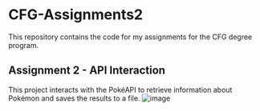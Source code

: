 # CFG-Assignments2

This repository contains the code for my assignments for the CFG degree program.

## Assignment 2 - API Interaction

This project interacts with the PokéAPI to retrieve information about Pokémon and saves the results to a file.
![image](https://github.com/bharani-reddy/CFG-Assignments2/assets/170067248/acdb67b3-4a74-4052-995f-f2c2d222ed2f)

